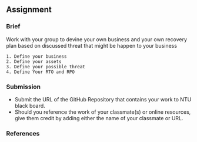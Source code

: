 ## Assignment

### Brief

Work with your group to devine your own business and your own recovery plan
based on discussed threat that might be happen to your business

```
1. Define your business
2. Define your assets
3. Define your possible threat
4. Define Your RTO and RPO

```

### Submission 

- Submit the URL of the GitHub Repository that contains your work to NTU black board.
- Should you reference the work of your classmate(s) or online resources, give them credit by adding either the name of your classmate or URL. 

### References

